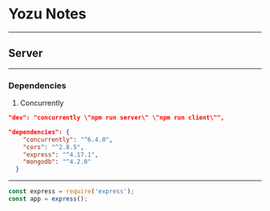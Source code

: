 # Yozu Notes
___

## Server
___

### Dependencies

1. Concurrently 
```JSON
"dev": "concurrently \"npm run server\" \"npm run client\"",
```

```JSON
"dependencies": {
    "concurrently": "^6.4.0",
    "cors": "^2.8.5",
    "express": "^4.17.1",
    "mongodb": "^4.2.0"
  }
```

___
```javascript
const express = require('express');
const app = express();
```

